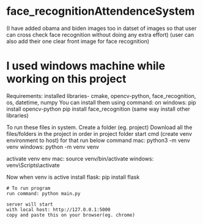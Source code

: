 # face_recognitionAttendenceSystem

(I have added obama and biden images too in datset of images so that user can cross check face recognition without doing any extra effort)
(user can also add their one clear front image for face recognition) 

# I used windows machine while working on this project

Requirements:
  installed libraries- cmake, opencv-python, face_recognition, os, datetime, numpy
  You can install them using command:
    on windows: pip install opencv-python
                pip install face_recognition
             (same way install other libraries)
     
To run these files in system.
Create a folder (eg. project)
Download all the files/folders in the project in order
in project folder start cmd 
(create venv environment to host)
for that run below command
  mac: python3 -m venv venv
  windows: python -m venv venv
  
activate venv env
  mac: source venv/bin/activate
  windows: venv\Scripts\activate
   
   
Now when venv is active 
install flask:
    pip install flask
    
    
    # To run program 
    run command: python main.py
    
    server will start
    with local host: http://127.0.0.1:5000
    copy and paste this on your browser(eg. chrome)
    
    
    

